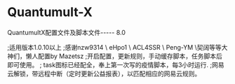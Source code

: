 # Quantumult-X
 QuantumultX配置文件及脚本文件----- 8.0

;适用版本1.0.10以上
;感谢nzw9314 \ eHpo1 \ ACL4SSR \ Peng-YM \契阔等等大神们，懒人配置by Mazetsz
;开启配置，更新规则，手动缓存脚本，任务脚本后即可使用。
; task图标已经配全，奉上第一次写的疫情脚本，每3小时运行.
;网易云解锁，带远程中断（定时更新公益报表），以匹配相应的网易云规则。
